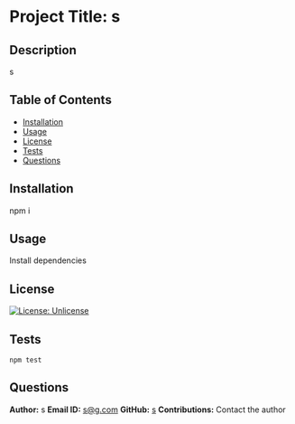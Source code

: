 
# Project Title: s

## Description
s
    
## Table of Contents
    
* [Installation](#installation)
* [Usage](#usage)
* [License](#license)
* [Tests](#tests)
* [Questions](#questions)
    

## Installation
npm i

## Usage
Install dependencies
    
## License
[![License: Unlicense](https://img.shields.io/badge/license-Unlicense-blue.svg)](http://unlicense.org/)
    
## Tests
` npm test `
    
## Questions
**Author:** s
**Email ID:** s@g.com
**GitHub:** [s](https://github.com/s)
**Contributions:** Contact the author
    
